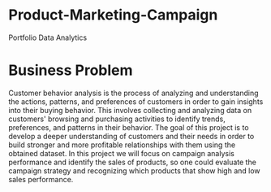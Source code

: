 # Product-Marketing-Campaign
Portfolio Data Analytics

# Business Problem
Customer behavior analysis is the process of analyzing and understanding the actions, patterns, and preferences of customers in order to gain insights into their buying behavior. This involves collecting and analyzing data on customers' browsing and purchasing activities to identify trends, preferences, and patterns in their behavior. The goal of this project is to develop a deeper understanding of customers and their needs in order to build stronger and more profitable relationships with them using the obtained dataset. In this project we will focus on campaign analysis performance and identify the sales of products, so one could evaluate the campaign strategy and recognizing which products that show high and low sales performance.

